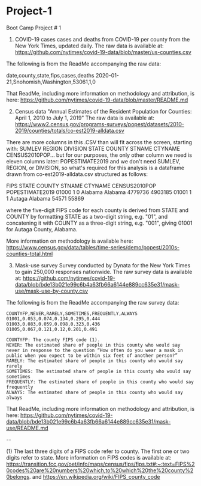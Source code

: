 # Project-1
Boot Camp Project # 1

1. COVID-19 cases
cases and deaths from COVID-19 per county from the New York Times, updated daily.
The raw data is available at:
https://github.com/nytimes/covid-19-data/blob/master/us-counties.csv

The following is from the ReadMe accompanying the raw data:

date,county,state,fips,cases,deaths
2020-01-21,Snohomish,Washington,53061,1,0

That ReadMe, including more information on methodology and attribution, is here:
https://github.com/nytimes/covid-19-data/blob/master/README.md



2. Census data
"Annual Estimates of the Resident Population for Counties: April 1, 2010 to July 1, 2019"
The raw data is available at:
https://www2.census.gov/programs-surveys/popest/datasets/2010-2019/counties/totals/co-est2019-alldata.csv

There are more columns in this .CSV than will fit across the screen, starting with:
SUMLEV	REGION	DIVISION	STATE	COUNTY	STNAME	CTYNAME	CENSUS2010POP...
but for our purposes, the only other column we need is eleven columns later: POPESTIMATE2019
and we don't need SUMLEV, REGION, or DIVISION, so what's required for this analysis is
a dataframe drawn from co-est2019-alldata.csv structured as follows:

FIPS STATE	COUNTY	STNAME	CTYNAME	CENSUS2010POP POPESTIMATE2019
01000  1	0	Alabama	Alabama	4779736 4903185
01001   1	1	Autaga	Alabama	54571 55869

where the five-digit FIPS code for each county is derived from STATE and COUNTY by
formatting STATE as a two-digit string, e.g. "01",
and concatening it with COUNTY as a three-digit string, e.g. "001",
giving 01001 for Autaga County, Alabama.

More information on methodology is available here:
https://www.census.gov/data/tables/time-series/demo/popest/2010s-counties-total.html



3. Mask-use survey
Survey conducted by Dynata for the New York Times to gain 250,000 responses nationwide.
The raw survey data is available at:
https://github.com/nytimes/covid-19-data/blob/bde13b021e99c6b4a63fb66a6144e889cc635e31/mask-use/mask-use-by-county.csv

The following is from the ReadMe accompanying the raw survey data:

    COUNTYFP,NEVER,RARELY,SOMETIMES,FREQUENTLY,ALWAYS
    01001,0.053,0.074,0.134,0.295,0.444
    01003,0.083,0.059,0.098,0.323,0.436
    01005,0.067,0.121,0.12,0.201,0.491

    COUNTYFP: The county FIPS code (1).
    NEVER: The estimated share of people in this county who would say never in response to the question “How often do you wear a mask in public when you expect to be within six feet of another person?”
    RARELY: The estimated share of people in this county who would say rarely
    SOMETIMES: The estimated share of people in this county who would say sometimes
    FREQUENTLY: The estimated share of people in this county who would say frequently
    ALWAYS: The estimated share of people in this county who would say always

That ReadMe, including more information on methodology and attribution, is here:
https://github.com/nytimes/covid-19-data/blob/bde13b021e99c6b4a63fb66a6144e889cc635e31/mask-use/README.md


--

(1) The last three digits of a FIPS code refer to county. The first one or two digits refer to state. More information on FIPS codes is available at:
https://transition.fcc.gov/oet/info/maps/census/fips/fips.txt#:~:text=FIPS%20codes%20are%20numbers%20which,to%20which%20the%20county%20belongs.
and
https://en.wikipedia.org/wiki/FIPS_county_code